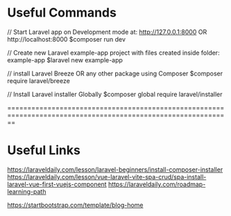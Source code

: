 
Useful Commands
===============

// Start Laravel app on Development mode at: http://127.0.0.1:8000 OR http://localhost:8000
$composer run dev

// Create new Laravel example-app project with files created inside folder: example-app
$laravel new example-app

// install Laravel Breeze OR any other package using Composer
$composer require laravel/breeze

// Install Laravel installer Globally
$composer global require laravel/installer

==============================================================================================================

Useful Links
============
https://laraveldaily.com/lesson/laravel-beginners/install-composer-installer
https://laraveldaily.com/lesson/vue-laravel-vite-spa-crud/spa-install-laravel-vue-first-vuejs-component
https://laraveldaily.com/roadmap-learning-path

https://startbootstrap.com/template/blog-home
